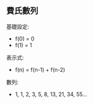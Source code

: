 ## 費氏數列
基礎設定: <br>
* f(0) = 0 <br>
* f(1) = 1 <br>

表示式: <br>
* f(n) = f(n-1) + f(n-2)<br>

數列: 
* 1, 1, 2, 3, 5, 8, 13, 21, 34, 55...

